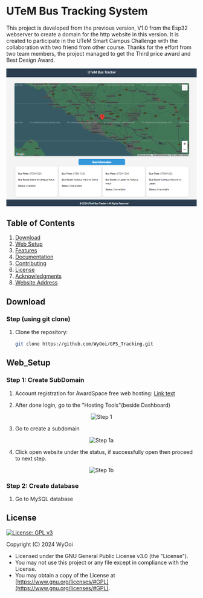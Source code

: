 # UTeM Bus Tracking System

This project is developed from the previous version, V1.0 from the Esp32 webserver to create a domain for the http website in this version. It is created to participate in the UTeM Smart Campus Challenge with the collaboration with two friend from other course. Thanks for the effort from two team members, the project managed to get the Third price award and Best Design Award.

<div align="center">
   <img src="PNG/web.png" alt="map">
</div>

## Table of Contents
1. [Download](#Download)
2. [Web Setup](#Web_Setup)
3. [Features](#features)
4. [Documentation](#documentation)
5. [Contributing](#contributing)
6. [License](#license)
7. [Acknowledgments](#acknowledgments)
8. [Website Address](#Website_address)

## Download

### Step (using git clone)
1. Clone the repository:
   ```bash
   git clone https://github.com/WyOoi/GPS_Tracking.git

## Web_Setup

### Step 1: Create SubDomain
1. Account registration for AwardSpace free web hosting:
[Link text](https://www.awardspace.com/)


2. After done login, go to the "Hosting Tools"(beside Dashboard)
<div align="center">
   <img src="PNG/Step1.png" alt="Step 1">
</div>

3. Go to create a subdomain
<div align="center">
   <img src="PNG/Step1a.png" alt="Step 1a">
</div>

4. Click open website under the status, if successfully open then proceed to next step.
<div align="center">
   <img src="PNG/step1b.png" alt="Step 1b">
</div>

### Step 2: Create database
1. Go to MySQL database 

## License
[![License: GPL v3](https://img.shields.io/badge/License-GPLv3-blue.svg)](https://www.gnu.org/licenses/gpl-3.0)

Copyright (C) 2024 WyOoi
-   Licensed under the GNU General Public License v3.0 (the "License").
-   You may not use this project or any file except in compliance with the License.
-   You may obtain a copy of the License at [https://www.gnu.org/licenses/#GPL](https://www.gnu.org/licenses/#GPL).
